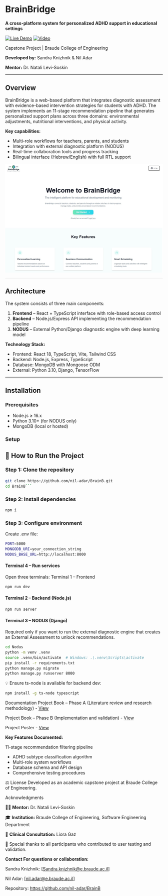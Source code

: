 # BrainBridge

**A cross-platform system for personalized ADHD support in educational settings**

[![Live Demo](https://img.shields.io/badge/demo-brain--bridge.net-blue)](https://brain-bridge.net/)
[![Video](https://img.shields.io/badge/video-demo-red)](https://youtu.be/3yylb_jKSqg)

Capstone Project | Braude College of Engineering 

**Developed by:** Sandra Knizhnik & Nil Adar

**Mentor:** Dr. Natali Levi-Soskin

---

## Overview

BrainBridge is a web-based platform that integrates diagnostic assessment with evidence-based intervention strategies for students with ADHD. The system implements an 11-stage recommendation pipeline that generates personalized support plans across three domains: environmental adjustments, nutritional interventions, and physical activity.

**Key capabilities:**
- Multi-role workflows for teachers, parents, and students
- Integration with external diagnostic platform (NODUS)
- Real-time collaboration tools and progress tracking
- Bilingual interface (Hebrew/English) with full RTL support

![Landing Page](LANDING_PAGE.jpg)

---

## Architecture

The system consists of three main components:

1. **Frontend** – React + TypeScript interface with role-based access control
2. **Backend** – Node.js/Express API implementing the recommendation pipeline
3. **NODUS** – External Python/Django diagnostic engine with deep learning model

**Technology Stack:**
- Frontend: React 18, TypeScript, Vite, Tailwind CSS
- Backend: Node.js, Express, TypeScript
- Database: MongoDB with Mongoose ODM
- External: Python 3.10, Django, TensorFlow

---

## Installation

### Prerequisites
- Node.js ≥ 16.x
- Python 3.10+ (for NODUS only)
- MongoDB (local or hosted)

### Setup

## 🚀 How to Run the Project

### Step 1: Clone the repository
```bash
git clone https://github.com/nil-adar/BrainB.git
cd BrainB```
```

### Step 2: Install dependencies
```bash
npm i
```

### Step 3: Configure environment
Create .env file:
```bash
PORT=5000
MONGODB_URI=your_connection_string
NODUS_BASE_URL=http://localhost:8000
```

#### Terminal 4 – Run services
Open three terminals:
Terminal 1 – Frontend
```bash
npm run dev
```

#### Terminal 2 – Backend (Node.js)
```bash
npm run server
```

#### Terminal 3 – NODUS (Django) 
Required only if you want to run the external diagnostic engine that creates an External Assessment to unlock recommendations.
```bash
cd Nodus
python -m venv .venv
source .venv/bin/activate  # Windows: .\.venv\Scripts\activate
pip install -r requirements.txt
python manage.py migrate
python manage.py runserver 8000
```

💡 Ensure ts-node is available for backend dev:
```bash
npm install -g ts-node typescript
```

Documentation
Project Book – Phase A (Literature review and research methodology) - [View](./project_book_Managing_Attention_Difficulties_phaseA.pdf)


Project Book – Phase B (Implementation and validation) - [View](./Capstone_Project-PhaseB_BrainBridge.pdf)

Project Poster - [View](./final_poster.pdf)


**Key Features Documented:**

11-stage recommendation filtering pipeline
- ADHD subtype classification algorithm
- Multi-role system workflows
- Database schema and API design
- Comprehensive testing procedures

⚖️ License
Developed as an academic capstone project at Braude College of Engineering.

Acknowledgments

👨‍🏫 **Mentor:** Dr. Natali Levi-Soskin

🎓 **Institution:** Braude College of Engineering, Software Engineering Department

🧪 **Clinical Consultation:** Liora Gaz

🤝 Special thanks to all participants who contributed to user testing and validation.


**Contact For questions or collaboration:**

Sandra Knizhnik: [Sandra.knizhnik@e.braude.ac.il]

Nil Adar: [nil.adar@e.braude.ac.il]

Repository: https://github.com/nil-adar/BrainB
